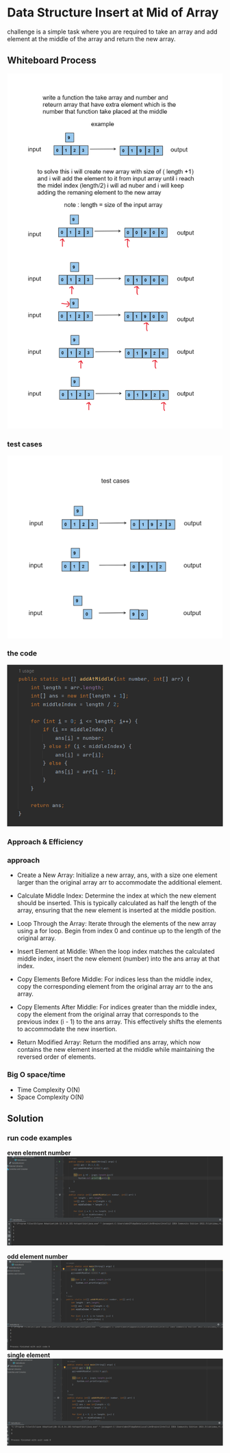 # Data Structure Insert at Mid of Array
<!-- Description of the  -->
challenge is a simple task where you are required to take an array and add element at the middle of the array and return the new array. 
## Whiteboard Process
<!-- Embedded whiteboard image -->
![](../array-insert-shift/assets/whiteBoard.png)
### test cases
![](../array-insert-shift/assets/testCases.png)
### the code
![](../array-insert-shift/assets/insertAtMid.png)


### Approach & Efficiency
<!-- What approach did you take? Why? What is the Big O space/time for this approach? -->
### approach
* Create a New Array: Initialize a new array, ans, with a size one element larger than the original array arr to accommodate the additional element.

* Calculate Middle Index: Determine the index at which the new element should be inserted. This is typically calculated as half the length of the array, ensuring that the new element is inserted at the middle position.

* Loop Through the Array: Iterate through the elements of the new array using a for loop. Begin from index 0 and continue up to the length of the original array.

* Insert Element at Middle: When the loop index matches the calculated middle index, insert the new element (number) into the ans array at that index.

* Copy Elements Before Middle: For indices less than the middle index, copy the corresponding element from the original array arr to the ans array.

* Copy Elements After Middle: For indices greater than the middle index, copy the element from the original array that corresponds to the previous index (i - 1) to the ans array. This effectively shifts the elements to accommodate the new insertion.

* Return Modified Array: Return the modified ans array, which now contains the new element inserted at the middle while maintaining the reversed order of elements.

### Big O space/time
 * Time Complexity O(N)
*  Space Complexity O(N)
## Solution
<!-- Show how to run your code, and examples of it in action -->

### run code examples 
**even element number**
![](../array-insert-shift/assets/run1.png)

**odd element number**
![](../array-insert-shift/assets/run2.png)
**single element**
![](../array-insert-shift/assets/run3.png)